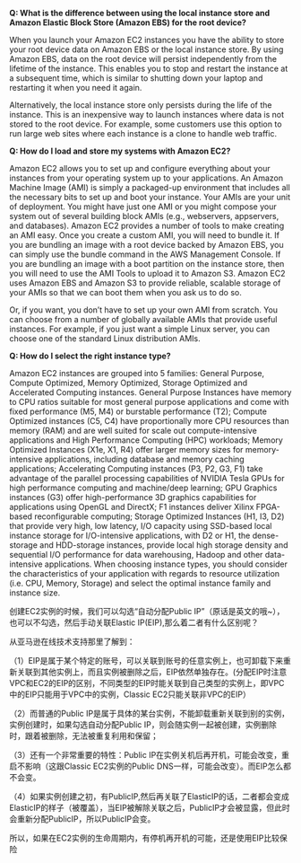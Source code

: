 **Q: What is the difference between using the local instance store and Amazon Elastic Block Store \(Amazon EBS\) for the root device?**

When you launch your Amazon EC2 instances you have the ability to store your root device data on Amazon EBS or the local instance store. By using Amazon EBS, data on the root device will persist independently from the lifetime of the instance. This enables you to stop and restart the instance at a subsequent time, which is similar to shutting down your laptop and restarting it when you need it again.

Alternatively, the local instance store only persists during the life of the instance. This is an inexpensive way to launch instances where data is not stored to the root device. For example, some customers use this option to run large web sites where each instance is a clone to handle web traffic.

**Q: How do I load and store my systems with Amazon EC2?**

Amazon EC2 allows you to set up and configure everything about your instances from your operating system up to your applications. An Amazon Machine Image \(AMI\) is simply a packaged-up environment that includes all the necessary bits to set up and boot your instance. Your AMIs are your unit of deployment. You might have just one AMI or you might compose your system out of several building block AMIs \(e.g., webservers, appservers, and databases\). Amazon EC2 provides a number of tools to make creating an AMI easy. Once you create a custom AMI, you will need to bundle it. If you are bundling an image with a root device backed by Amazon EBS, you can simply use the bundle command in the AWS Management Console. If you are bundling an image with a boot partition on the instance store, then you will need to use the AMI Tools to upload it to Amazon S3. Amazon EC2 uses Amazon EBS and Amazon S3 to provide reliable, scalable storage of your AMIs so that we can boot them when you ask us to do so.

Or, if you want, you don’t have to set up your own AMI from scratch. You can choose from a number of globally available AMIs that provide useful instances. For example, if you just want a simple Linux server, you can choose one of the standard Linux distribution AMIs.

**Q: How do I select the right instance type?**

Amazon EC2 instances are grouped into 5 families: General Purpose, Compute Optimized, Memory Optimized, Storage Optimized and Accelerated Computing instances. General Purpose Instances have memory to CPU ratios suitable for most general purpose applications and come with fixed performance \(M5, M4\) or burstable performance \(T2\); Compute Optimized instances \(C5, C4\) have proportionally more CPU resources than memory \(RAM\) and are well suited for scale out compute-intensive applications and High Performance Computing \(HPC\) workloads; Memory Optimized Instances \(X1e, X1, R4\) offer larger memory sizes for memory-intensive applications, including database and memory caching applications; Accelerating Computing instances \(P3, P2, G3, F1\) take advantage of the parallel processing capabilities of NVIDIA Tesla GPUs for high performance computing and machine/deep learning; GPU Graphics instances \(G3\) offer high-performance 3D graphics capabilities for applications using OpenGL and DirectX; F1 instances deliver Xilinx FPGA-based reconfigurable computing; Storage Optimized Instances \(H1, I3, D2\) that provide very high, low latency, I/O capacity using SSD-based local instance storage for I/O-intensive applications, with D2 or H1, the dense-storage and HDD-storage instances, provide local high storage density and sequential I/O performance for data warehousing, Hadoop and other data-intensive applications. When choosing instance types, you should consider the characteristics of your application with regards to resource utilization \(i.e. CPU, Memory, Storage\) and select the optimal instance family and instance size.



 创建EC2实例的时候，我们可以勾选“自动分配Public IP”（原话是英文的哦~），也可以不勾选，然后手动关联Elastic IP\(EIP\),那么着二者有什么区别呢？

 从亚马逊在线技术支持那里了解到：

 （1）EIP是属于某个特定的账号，可以关联到账号的任意实例上，也可卸载下来重新关联到其他实例上，而且实例被删除之后，EIP依然单独存在。\(分配EIP时注意VPC和EC2的EIP的区别，不同类型的EIP时能关联到自己类型的实例上，即VPC中的EIP只能用于VPC中的实例，Classic EC2只能关联非VPC的EIP）

 （2）而普通的Public IP是属于具体的某台实例，不能卸载重新关联到别的实例，实例创建时，如果勾选自动分配Public IP，则会随实例一起被创建，实例删除时，跟着被删除，无法被重复利用和保留；

 （3）还有一个非常重要的特性：Public IP在实例关机后再开机，可能会改变，重启不影响（这跟Classic EC2实例的Public DNS一样，可能会改变）。而EIP怎么都不会变。

 （4）如果实例创建之初，有PublicIP,然后再关联了ElasticIP的话，二者都会变成ElasticIP的样子（被覆盖），当EIP被解除关联之后，PublicIP才会被显露，但此时会重新分配PublicIP，所以PublicIP会变。

 所以，如果在EC2实例的生命周期内，有停机再开机的可能，还是使用EIP比较保险

